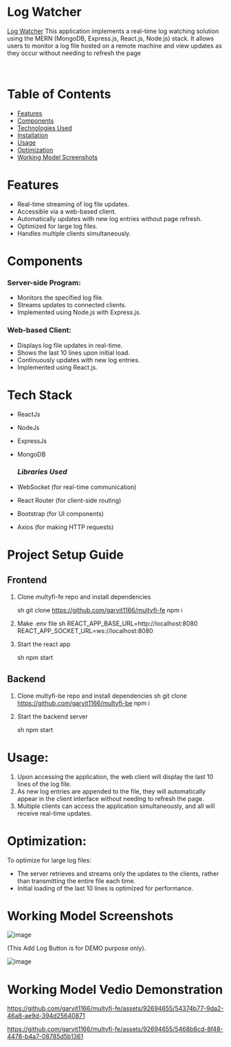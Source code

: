 # Log Watcher

[Log Watcher](https://multyfi-fe.vercel.app/) This application implements a real-time log watching solution using the MERN (MongoDB, Express.js, React.js, Node.js) stack. It allows users to monitor a log file hosted on a remote machine and view updates as they occur without needing to refresh the page

<Br/>

# Table of Contents

- [Features](#features)
- [Components](#components)
- [Technologies Used](#tech-stack)
- [Installation](#setup)
- [Usage](#usage)
- [Optimization](#optimization)
- [Working Model Screenshots]()

<a id="features"></a>

# Features
- Real-time streaming of log file updates.
- Accessible via a web-based client.
- Automatically updates with new log entries without page refresh.
- Optimized for large log files.
- Handles multiple clients simultaneously.

<a id="components"></a>

# Components

### Server-side Program:

- Monitors the specified log file.
- Streams updates to connected clients.
- Implemented using Node.js with Express.js.

### Web-based Client:

- Displays log file updates in real-time.
- Shows the last 10 lines upon initial load.
- Continuously updates with new log entries.
- Implemented using React.js.

<a id="tech-stack"></a>

# Tech Stack

- ReactJs
- NodeJs
- ExpressJs
- MongoDB

    ### *Libraries Used*

- WebSocket (for real-time communication)
- React Router (for client-side routing)
- Bootstrap (for UI components)
- Axios (for making HTTP requests)

<a id="setup"></a>

# Project Setup Guide

## Frontend

1. Clone multyfi-fe repo and install dependencies

   sh
   git clone https://github.com/garvit1166/multyfi-fe
   npm i
   

2. Make .env file
    sh
    REACT_APP_BASE_URL=http://localhost:8080
    REACT_APP_SOCKET_URL=ws://localhost:8080
    

3. Start the react app

   sh
   npm start
   

## Backend

1. Clone multyfi-be repo and install dependencies
   sh
   git clone https://github.com/garvit1166/multyfi-be
   npm i
   
2. Start the backend server

   sh
   npm start
   
<a id="usage"></a>

# Usage:
1. Upon accessing the application, the web client will display the last 10 lines of the log file.
2. As new log entries are appended to the file, they will automatically appear in the client interface without needing to refresh the page.
3. Multiple clients can access the application simultaneously, and all will receive real-time updates.

<a id="optimization"></a>

# Optimization:

To optimize for large log files:

- The server retrieves and streams only the updates to the clients, rather than transmitting the entire file each time.
- Initial loading of the last 10 lines is optimized for performance.

<a id="working-model-ss"></a>

# Working Model Screenshots

![image](https://github.com/garvit1166/multyfi-fe/assets/92694655/f0d0646d-b4ea-406b-b8ef-ead03e6f78a0)

(This Add Log Button is for DEMO purpose only).

![image](https://github.com/garvit1166/multyfi-fe/assets/92694655/a79155bf-9471-4525-a11e-405478e14f34)

# Working Model Vedio Demonstration




https://github.com/garvit1166/multyfi-fe/assets/92694655/54374b77-9da2-46a8-ae9d-394d25640871



https://github.com/garvit1166/multyfi-fe/assets/92694655/5468b8cd-8f48-4478-b4a7-08785d5b1361

